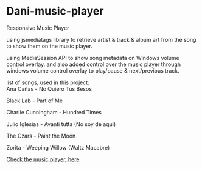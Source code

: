 # Dani-music-player

Responsive Music Player

using jsmediatags library to retrieve artist & track & album art from the song to show them on the music player.

using MediaSession API to show song metadata on Windows volume control overlay. and also added control over the music player through windows volume control overlay to play/pause & next/previous track.


list of songs, used in this project:  
  Ana Cañas - No Quiero Tus Besos
  
  Black Lab - Part of Me
  
  Charlie Cunningham - Hundred Times
  
  Julio Iglesias - Avanti tutta (No soy de aquí)
  
  The Czars - Paint the Moon
  
  Zorita - Weeping Willow (Waltz Macabre)

[Check the music player, here](https://danielqolami.github.io/Dani-music-player/)
